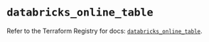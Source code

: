# `databricks_online_table`

Refer to the Terraform Registry for docs: [`databricks_online_table`](https://registry.terraform.io/providers/databricks/databricks/1.64.0/docs/resources/online_table).
